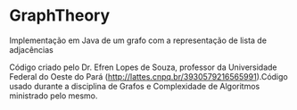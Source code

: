 # GraphTheory
Implementação em Java de um grafo com a representação de lista de adjacências

Código criado pelo Dr. Efren Lopes de Souza, professor da Universidade Federal do Oeste do Pará (http://lattes.cnpq.br/3930579216565991).Código usado durante a disciplina de Grafos e Complexidade de Algoritmos ministrado pelo mesmo.
